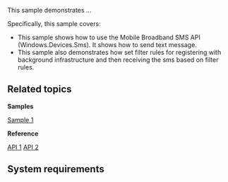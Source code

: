 This sample demonstrates ...

Specifically, this sample covers:

-   This sample shows how to use the Mobile Broadband SMS API (Windows.Devices.Sms). It shows how to send text message.
-   This sample also demonstrates how set filter rules for registering with background infrastructure and then receiving the sms based on filter rules.

Related topics
--------------

**Samples**

[Sample 1](http://code.microsoft.com/windowsapps)

**Reference**

<!-- Add links to related API -->
[API 1](http://msdn.microsoft.com/library/windows/apps/)
[API 2](http://msdn.microsoft.com/library/windows/apps/)

System requirements
-----------------------------
<!-- Need to define section -->


